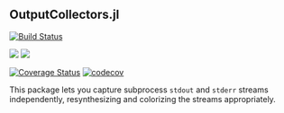 ## OutputCollectors.jl

[![Build Status](https://travis-ci.com/JuliaPackaging/OutputCollectors.jl.svg?branch=master)](https://travis-ci.com/JuliaPackaging/OutputCollectors.jl)

[![](https://img.shields.io/badge/docs-stable-blue.svg)](https://juliapackaging.github.io/OutputCollectors.jl/stable)
[![](https://img.shields.io/badge/docs-latest-blue.svg)](https://juliapackaging.github.io/OutputCollectors.jl/dev)

[![Coverage Status](https://coveralls.io/repos/github/JuliaPackaging/OutputCollectors.jl/badge.svg?branch=master)](https://coveralls.io/github/JuliaPackaging/OutputCollectors.jl?branch=master)
[![codecov](https://codecov.io/gh/JuliaPackaging/OutputCollectors.jl/branch/master/graph/badge.svg)](https://codecov.io/gh/JuliaPackaging/OutputCollectors.jl)


This package lets you capture subprocess `stdout` and `stderr` streams
independently, resynthesizing and colorizing the streams appropriately.

